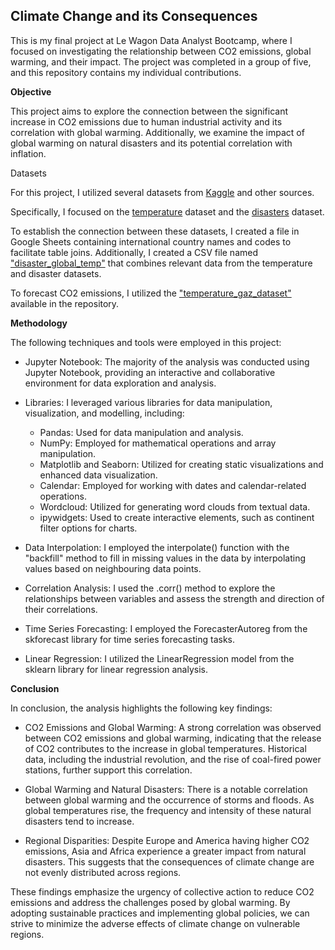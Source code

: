 ## Climate Change and its Consequences

This is my final project at Le Wagon Data Analyst Bootcamp, where I focused on investigating the relationship between CO2 emissions, global warming, and their impact. The project was completed in a group of five, and this repository contains my individual contributions.

**Objective**

This project aims to explore the connection between the significant increase in CO2 emissions due to human industrial activity and its correlation with global warming. Additionally, we examine the impact of global warming on natural disasters and its potential correlation with inflation.

Datasets

For this project, I utilized several datasets from [Kaggle](https://www.kaggle.com/) and other sources. 

Specifically, I focused on the [temperature](https://www.kaggle.com/datasets/mdazizulkabirlovlu/all-countries-temperature-statistics-1970-2021) dataset and the [disasters](https://github.com/Krisztana/Climate-Change-and-it-s-consequences/blob/main/disaster_global_temp.csv) dataset. 

To establish the connection between these datasets, I created a file in Google Sheets containing international country names and codes to facilitate table joins. Additionally, I created a CSV file named ["disaster_global_temp"](https://github.com/Krisztana/Climate-Change-and-it-s-consequences/blob/main/disaster_global_temp.csv) that combines relevant data from the temperature and disaster datasets.

To forecast CO2 emissions, I utilized the ["temperature_gaz_dataset"](https://github.com/Krisztana/Climate-Change-and-it-s-consequences/blob/main/temperature_gaz_dataset.xlsx) available in the repository.

**Methodology**

The following techniques and tools were employed in this project:

* Jupyter Notebook: The majority of the analysis was conducted using Jupyter Notebook, providing an interactive and collaborative environment for data exploration and analysis.

* Libraries: I leveraged various libraries for data manipulation, visualization, and modelling, including:

   * Pandas: Used for data manipulation and analysis.
   * NumPy: Employed for mathematical operations and array manipulation.
   * Matplotlib and Seaborn: Utilized for creating static visualizations and enhanced data visualization.
   * Calendar: Employed for working with dates and calendar-related operations.
   * Wordcloud: Utilized for generating word clouds from textual data.
   * ipywidgets: Used to create interactive elements, such as continent filter options for charts.

* Data Interpolation: I employed the interpolate() function with the "backfill" method to fill in missing values in the data by interpolating values based on neighbouring data points.

* Correlation Analysis: I used the .corr() method to explore the relationships between variables and assess the strength and direction of their correlations.

* Time Series Forecasting: I employed the ForecasterAutoreg from the skforecast library for time series forecasting tasks.

* Linear Regression: I utilized the LinearRegression model from the sklearn library for linear regression analysis.

**Conclusion**

In conclusion, the analysis highlights the following key findings:

* CO2 Emissions and Global Warming: A strong correlation was observed between CO2 emissions and global warming, indicating that the release of CO2 contributes to the increase in global temperatures. Historical data, including the industrial revolution, and the rise of coal-fired power stations, further support this correlation.

* Global Warming and Natural Disasters: There is a notable correlation between global warming and the occurrence of storms and floods. As global temperatures rise, the frequency and intensity of these natural disasters tend to increase.

* Regional Disparities: Despite Europe and America having higher CO2 emissions, Asia and Africa experience a greater impact from natural disasters. This suggests that the consequences of climate change are not evenly distributed across regions.

These findings emphasize the urgency of collective action to reduce CO2 emissions and address the challenges posed by global warming. By adopting sustainable practices and implementing global policies, we can strive to minimize the adverse effects of climate change on vulnerable regions.
